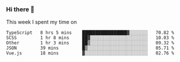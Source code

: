 ### Hi there 👋

<!--
**qiruohan/qiruohan** is a ✨ _special_ ✨ repository because its `README.md` (this file) appears on your GitHub profile.

Here are some ideas to get you started:

- 🔭 I’m currently working on ...
- 🌱 I’m currently learning ...
- 👯 I’m looking to collaborate on ...
- 🤔 I’m looking for help with ...
- 💬 Ask me about ...
- 📫 How to reach me: ...
- 😄 Pronouns: ...
- ⚡ Fun fact: ...
-->

This week I spent my time on 
<!--START_SECTION:waka-->
```text
TypeScript   8 hrs 5 mins    █████████████████▓░░░░░░░   70.82 % 
SCSS         1 hr 8 mins     ██▓░░░░░░░░░░░░░░░░░░░░░░   10.03 % 
Other        1 hr 3 mins     ██▒░░░░░░░░░░░░░░░░░░░░░░   09.32 % 
JSON         39 mins         █▒░░░░░░░░░░░░░░░░░░░░░░░   05.71 % 
Vue.js       18 mins         ▓░░░░░░░░░░░░░░░░░░░░░░░░   02.76 % 
```
<!--END_SECTION:waka-->
